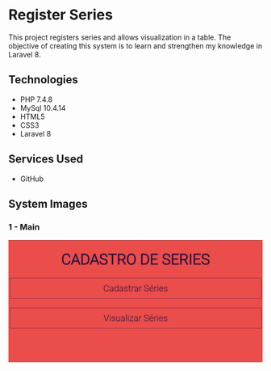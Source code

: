 # Register Series

This project registers series and allows visualization in a table.
The objective of creating this system is to learn and strengthen my knowledge in Laravel 8.

## Technologies

* PHP 7.4.8
* MySql 10.4.14
* HTML5
* CSS3
* Laravel 8

## Services Used

* GitHub

## System Images

### 1 - Main
![Main Screen](https://github.com/LucasLBB/Register-Series/blob/main/slara/public/images-readme/main.PNG)



